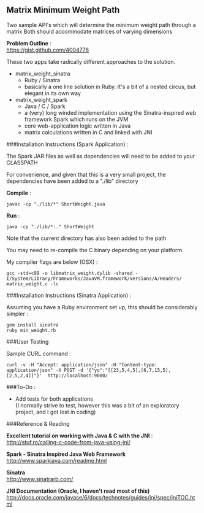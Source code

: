 ## Matrix Minimum Weight Path

Two sample API's which will determine the minimum weight path through a matrix
Both should accommodate matrices of varying dimensions

**Problem Outline** :  
https://gist.github.com/4004776

These two apps take radically different approaches to the solution.

* matrix_weight_sinatra 
  * Ruby / Sinatra
  * basically a one line solution in Ruby. It's a bit of a nested circus, but elegant in its own way
* matrix_weight_spark
  * Java / C / Spark
  * a (very) long winded implementation using the Sinatra-inspired web framework Spark which runs on the JVM
  * core web-application logic written in Java
  * matrix calculations written in C and linked with JNI

###Installation Instructions (Spark Application) :

The Spark JAR files as well as dependencies will need to be added to your CLASSPATH 

For convenience, and given that this is a very small project, the dependencies have been added to a  "./lib" directory

**Compile** :

    javac -cp "./lib/*" ShortWeight.java

**Run** :

    java -cp "./lib/*:." ShortWeight

Note that the current directory has also been added to the path

You may need to re-compile the C binary depending on your platform.

My compiler flags are below (OSX) :

    gcc -std=c99 -o libmatrix_weight.dylib -shared -I/System/Library/Frameworks/JavaVM.framework/Versions/A/Headers/ matrix_weight.c -lc

###Installation Instructions (Sinatra Application) :

Assuming you have a Ruby environment set up, this should be considerably simpler :

    gem install sinatra
    ruby min_weight.rb

###User Testing

Sample CURL command :  

    curl -v -H "Accept: application/json" -H "Content-type: application/json" -X POST -d '{"yo":"[[23,5,4,5],[6,7,15,5],[2,5,2,4]]"}'  http://localhost:9000/

###To-Do :

* Add tests for both applications  
  (I normally strive to test, however this was a bit of an exploratory project, and I got lost in coding)

###Reference & Reading

**Excellent tutorial on working with Java & C with the JNI** :  
http://stuf.ro/calling-c-code-from-java-using-jni/

**Spark - Sinatra Inspired Java Web Framework**  
http://www.sparkjava.com/readme.html

**Sinatra**   
http://www.sinatrarb.com/

**JNI Documentation (Oracle, I haven't read most of this)**  
http://docs.oracle.com/javase/6/docs/technotes/guides/jni/spec/jniTOC.html
